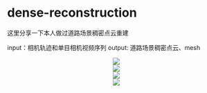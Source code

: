 # dense-reconstruction
这里分享一下本人做过道路场景稠密点云重建 

input：相机轨迹和单目相机视频序列
output: 道路场景稠密点云、mesh

<div align="center">
  <img src="img/road1.gif"/>
</div>

<div align="center">
  <img src="img/road4.gif"/>
</div>

<div align="center">
  <img src="img/road5.gif"/>
</div>

<div align="center">
  <img src="img/road9.gif"/>
</div>
